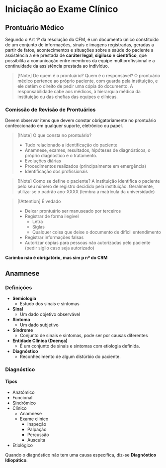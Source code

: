 # Iniciação ao Exame Clínico
## Prontuário Médico
Segundo o Art 1º da resolução do CFM, é um documento único constituído de um conjunto de informações, sinais e imagens registradas, geradas a partir de fatos, acontecimentos e situações sobre a saúde do paciente a assistência a ele prestada de **caráter legal**, **sigiloso** e **científico**, que possibilita a comunicação entre membros da equipe multiprofissional e a continuidade da assistência prestada ao indivíduo.

>[!Note] De quem é o prontuário? Quem é o responsável?
>O prontuário médico pertence ao próprio paciente, com guarda pela instituição, e ele detêm o direito de pedir uma cópia do documento.
>A responsabilidade cabe aos médicos, à hierarquia médica da instituição ou das chefias das equipes e clínicas.

### Comissão de Revisão de Prontuários
Devem observar itens que devem constar obrigatoriamente no prontuário confeccionado em qualquer suporte, eletrônico ou papel.

>[!Note] O que consta no prontuário?
>- Tudo relacionado a identificação do paciente
>- Anamnese, exames, resultados, hipóteses de diagnósticos, o próprio diagnóstico e o tratamento.
>- Evoluções diárias
>- Procedimentos realizados (principalmente em emergência)
>- Identificação dos profissionais

>[!Note] Como se define o paciente?
>A instituição identifica o paciente pelo seu número de registro decidido pela instituição. Geralmente, utiliza-se o padrão ano-XXXX (lembra a matrícula da universidade)

>[!Attention] É vedado
>- Deixar prontuário ser manuseado por terceiros
>- Registrar de forma ilegível
>	- Letra
>	- Siglas
>	- Qualquer coisa que deixe o documento de difícil entendimento
>- Registrar informações falsas
>- Autorizar cópias para pessoas não autorizadas pelo paciente (pedir sigilo caso seja autorizado)

 **Carimbo não é obrigatório, mas sim p nº do CRM**

## Anamnese
### Definições
- **Semiologia**
	- Estudo dos sinais e sintomas
- **Sinal**
	- Um dado objetivo observável
- **Sintoma**
	- Um dado subjetivo
- **Síndrome**
	- Conjunto de sinais e sintomas, pode ser por causas diferentes
- **Entidade Clínica (Doença)**
	- É um conjunto de sinais e sintomas com etiologia definida.
- **Diagnóstico**
	- Reconhecimento de algum distúrbio do paciente.

### Diagnóstico
#### Tipos
- Anatômico
- Funcional
- Sindrômico
- Clínico
	- Anamnese
	- Exame clinico
		- Inspeção
		- Palpação
		- Percussão
		- Ausculta
- Etiológico

Quando o diagnóstico não tem uma causa específica, diz-se **Diagnóstico Idiopático**.